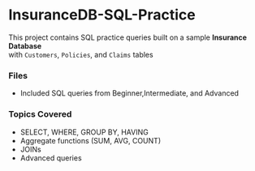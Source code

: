 # InsuranceDB-SQL-Practice
This project contains SQL practice queries built on a sample **Insurance Database**  
with `Customers`, `Policies`, and `Claims` tables

### Files
- Included SQL queries from Beginner,Intermediate, and Advanced

### Topics Covered
- SELECT, WHERE, GROUP BY, HAVING
- Aggregate functions (SUM, AVG, COUNT)
- JOINs
- Advanced queries 

